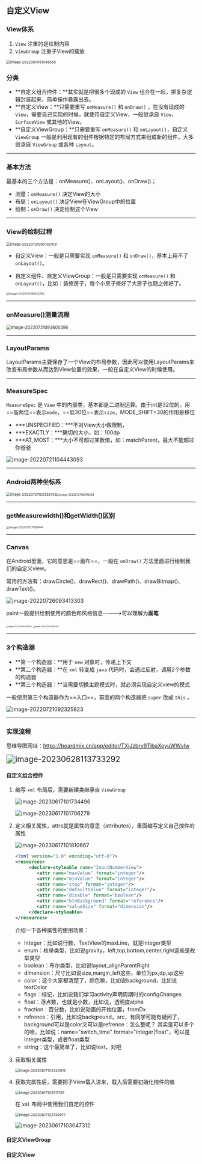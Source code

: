 ## 自定义View

### View体系

1. `View` 注重的是绘制内容
2. `ViewGroup` 注重子View的摆放

<img src="自定义View/image-20220611161048555.png" alt="image-20220611161048555" style="zoom: 67%;" />





### 分类

* **自定义组合控件：**其实就是把很多个现成的 `View` 组合在一起，把复杂逻辑封装起来，简单操作暴露出去。
* **自定义View：**只需要重写 `onMeasure()` 和 `onDraw()` ，在没有现成的 `View`，需要自己实现的时候，就使用自定义View，一般继承自 `View`，`SurfaceView` 或其他的View。
* **自定义ViewGroup：**只需要重写 `onMeasure()` 和 `onLayout()`，自定义 `ViewGroup` 一般是利用现有的组件根据特定的布局方式来组成新的组件，大多继承自 `ViewGroup` 或各种 `Layout`。

------



### 基本方法

最基本的三个方法是：onMeasure()、onLayout()、onDraw()；

* 测量：`onMeasure()` 决定View的大小
* 布局：`onLayout()` 决定View在ViewGroup中的位置
* 绘制：`onDraw()` 决定绘制这个View

------





### View的绘制过程

<img src="自定义View/image-20220721090102103.png" alt="image-20220721090102103" style="zoom: 67%;" />

* 自定义View：一般是只需要实现 `onMeasure()` 和 `onDraw()`，基本上用不了 `onLayout()`。

* 自定义组件、自定义VIewGroup：一般是只需要实现 `onMeasure()` 和 `onLayout()`，比如：装修房子，每个小房子修好了大房子也随之修好了。

<img src="自定义View/image-20220721091024780.png" alt="image-20220721091024780" style="zoom:50%;" />

------







### onMeasure()测量流程

<img src="自定义View/image-20220721093600396.png" alt="image-20220721093600396" style="zoom:80%;" />

------







### LayoutParams

LayoutParams主要保存了一个View的布局参数，因此可以使用LayoutParams来改变布局参数从而达到View位置的效果，一般在自定义View的时候使用。

------





### MeasureSpec

`MeasureSpec` 是 `View` 中的内部类，基本都是二进制运算。由于int是32位的，用==高两位==表示`mode`，==低30位==表示`size`，MODE_SHIFT=30的作用是移位

* ***UNSPECIFIED：***不对View大小做限制，
* ***EXACTLY：***确切的大小，如：100dp
* ***AT_MOST：***大小不可超过某数值，如：matchParent，最大不能超过你爸爸

![image-20220721104443093](自定义View/image-20220721104443093.png)

------





### Android两种坐标系

<img src="自定义View/image-20220721162355746.png" alt="image-20220721162355746" style="zoom:67%;" /><img src="自定义View/image-20220721162412228.png" alt="image-20220721162412228" style="zoom:50%;" />

------





### getMeasurewidth()和getWidth()区别

<img src="自定义View/image-20220721171109444.png" alt="image-20220721171109444" style="zoom:50%;" />

------





### Canvas

在Android里面，它的意思是==画布==，一般在 `onDraw()` 方法里面进行绘制我们的自定义view。

常用的方法有：drawCircle()、drawRect()、drawPath()、drawBitmap()、drawText()。

![image-20220726093413303](自定义View/image-20220726093413303.png)

paint一般提供绘制使用的颜色和风格信息----->可以理解为**画笔**

<img src="自定义View/image-20220726093621559.png" alt="image-20220726093621559" style="zoom: 33%;" />

<img src="自定义View/image-20220726093942937.png" alt="image-20220726093942937" style="zoom:33%;" />

------







### 3个构造器

* **第一个构造器：**用于 `new` 对象时，传递上下文
* **第二个构造器：**在 `xml` 转变成 `java` 代码时，会通过反射，调用2个参数的构造器
* **第三个构造器：**当需要切换主题模式时，就必须实现自定义view的模式

一般使用第三个构造器作为==入口==，前面的两个构造器把 `super` 改成 `this` 。

![image-20220721092325823](自定义View/image-20220721092325823.png)

------







### 实现流程 

思维导图网址：https://boardmix.cn/app/editor/TXjJzbrv9TibaXoyuWWvIw

<img src="自定义View/image-20230628113733292.png" alt="image-20230628113733292" style="zoom:150%;" />

#### 自定义组合控件

1. 编写 `xml` 布局后，需要新建类继承自 `ViewGroup`

   <img src="自定义View/image-20230617101734496.png" alt="image-20230617101734496"  />

   ![image-20230617101706279](自定义View/image-20230617101706279.png)

2. 定义相关属性，attrs就是属性的意思（attributes），里面编写定义自己控件的属性

   ![image-20230617101810667](自定义View/image-20230617101810667.png)

   ```xml
   <?xml version="1.0" encoding="utf-8"?>
   <resources>
        <declare-styleable name="InputNumberView">
           <attr name="maxValue" format="integer"/>
           <attr name="minValue" format="integer"/>
           <attr name="step" format="integer"/>
           <attr name="defaultValue" format="integer"/>
           <attr name="disable" format="boolean"/>
           <attr name="btnBackground" format="reference"/>
           <attr name="valueSize" format="dimension"/>
        </declare-styleable>
   </resources>
   ```

   介绍一下各种属性的使用场景：

   - Integer：比如说行数，TextView的maxLine，就是Integer类型
   - enum：枚举类型，比如说gravity，left,top,bottom,center,right这些是枚举类型
   - boolean：布尔类型，比如说layout_alignParentRight
   - dimension：尺寸比如说size,margin_left这些，单位为px,dp,sp这些
   - color：这个大家都清楚了，颜色嘛，比如说background，比如说textColor
   - flags：标记，比如说我们学习activity声明周期时的configChanges
   - float：浮点数，也就是小数，比如说，透明度alpha
   - fraction：百分数，比如说动画的开始位置，fromDx
   - refrence：引用，比如说background，src，有同学可能有疑问了，background可以是color又可以是refrence：怎么整呢？ 其实是可以多个的哈，比如说：name="switch_time" format="integer|float"，可以是Integer类型，或者float类型
   - string：这个最简单了，比如说text，对吧

3. 获取相关属性

   <img src="自定义View/image-20230617102340916.png" alt="image-20230617102340916" style="zoom:67%;" />

4. 获取完属性后，需要把子View载入进来，载入后需要初始化控件的值

   <img src="自定义View/image-20230617102517187.png" alt="image-20230617102517187" style="zoom:67%;" />

   在 `xml` 布局中使用我们自定的控件

   <img src="自定义View/image-20230617102739977.png" alt="image-20230617102739977" style="zoom:67%;" />

   ![image-20230617103047312](自定义View/image-20230617103047312.png)



#### 自定义ViewGroup







#### 自定义View

